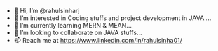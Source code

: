 - 👋 Hi, I’m @rahulsinharj
- 👀 I’m interested in Coding stuffs and project development in JAVA ...
- 🌱 I’m currently learning MERN & MEAN...
- 💞️ I’m looking to collaborate on JAVA stuffs...
- 📫 Reach me at https://www.linkedin.com/in/rahulsinha01/ 

<!---
rahulsinharj/rahulsinharj is a ✨ special ✨ repository because its `README.md` (this file) appears on your GitHub profile.
You can click the Preview link to take a look at your changes.
--->

